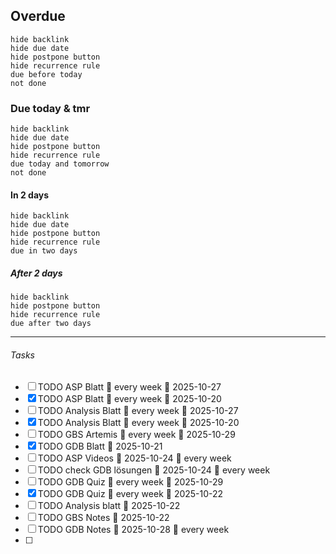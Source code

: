 ## Overdue
```tasks
hide backlink
hide due date
hide postpone button
hide recurrence rule
due before today 
not done
```

### Due today & tmr
```tasks
hide backlink
hide due date
hide postpone button
hide recurrence rule
due today and tomorrow
not done
```

#### In 2 days
```tasks
hide backlink
hide due date
hide postpone button
hide recurrence rule
due in two days
```

##### After 2 days
```tasks
hide backlink
hide postpone button
hide recurrence rule
due after two days 
```

----
###### Tasks
- [ ] TODO ASP Blatt 🔁 every week 📅 2025-10-27
- [x] TODO ASP Blatt 🔁 every week 📅 2025-10-20
- [ ] TODO Analysis Blatt 🔁 every week 📅 2025-10-27
- [x] TODO Analysis Blatt 🔁 every week 📅 2025-10-20
- [ ] TODO GBS Artemis 🔁 every week 📅 2025-10-29 
- [x] TODO GDB Blatt 📅 2025-10-21
- [ ] TODO ASP Videos 📅 2025-10-24 🔁 every week 
- [ ] TODO check GDB lösungen 📅 2025-10-24 🔁 every week 
- [ ] TODO GDB Quiz 🔁 every week 📅 2025-10-29
- [x] TODO GDB Quiz 🔁 every week 📅 2025-10-22
- [ ] TODO Analysis blatt 📅 2025-10-22 
- [ ] TODO GBS Notes 📅 2025-10-22 
- [ ] TODO GDB Notes 📅 2025-10-28 🔁 every week 
- [ ] 
